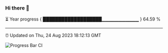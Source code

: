 ### Hi there 👋

⏳ Year progress { ███████████████████▁▁▁▁▁▁▁▁▁▁▁ } 64.59 %

---

⏰ Updated on Thu, 24 Aug 2023 18:12:13 GMT

![Progress Bar CI](https://github.com/liununu/liununu/workflows/Progress%20Bar%20CI/badge.svg)
